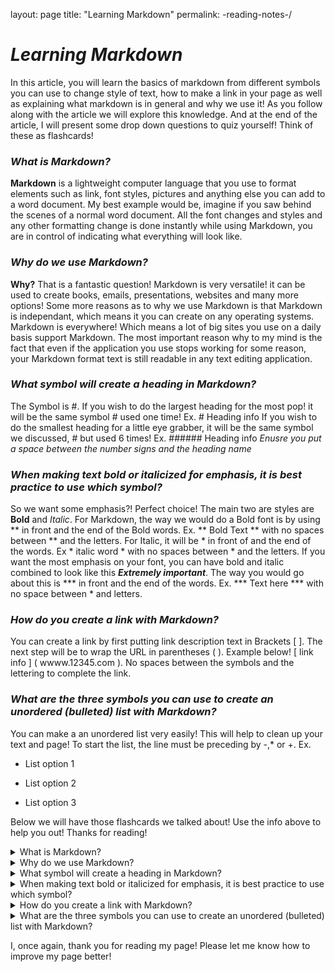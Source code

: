 layout: page
title: "Learning Markdown"
permalink: -reading-notes-/

# ***Learning Markdown***

In this article, you will learn the basics of markdown from different symbols you can use to change style of text, how to make
a link in your page as well as explaining what markdown is in general and why we use it! As you follow along with the article
we will explore this knowledge. And at the end of the article, I will present some drop down questions to quiz yourself! Think of 
these as flashcards!


### *What is Markdown?*

**Markdown** is a lightweight computer language that you use to format elements such as link, font styles, pictures and anything else you can
add to a word document. My best example would be, imagine if you saw behind the scenes of a normal word document. All the font changes and styles and 
any other formatting change is done instantly while using Markdown, you are in control of indicating what everything will look like. 

### *Why do we use Markdown?*

**Why?** That is a fantastic question! Markdown is very versatile! it can be used to create books, emails, presentations, websites and many more options!
Some more reasons as to why we use Markdown is that Markdown is independant, which means it you can create on any operating systems. 
Markdown is everywhere! Which means a lot of big sites you use on a daily basis support Markdown. The most important reason why to my mind is the fact that
even if the application you use stops working for some reason, your Markdown format text is still readable in any text editing application.

### *What symbol will create a heading in Markdown?*

The Symbol is #. If you wish to do the largest heading for the most pop! it will be the same symbol # used one time! Ex. # Heading info
If you wish to do the smallest heading for a little eye grabber, it will be the same symbol we discussed, # but used 6 times! Ex. ###### Heading info
_Enusre you put a space between the number signs and the heading name_

### *When making text bold or italicized for emphasis, it is best practice to use which symbol?*

So we want some emphasis?! Perfect choice! The main two are styles are **Bold** and _Italic_.
For Markdown, the way we would do a Bold font is by using ** in front and the end of the Bold words. Ex. ** Bold Text ** with no spaces between ** and the letters.
For Italic, it will be * in front of and the end of the words. Ex * italic word * with no spaces between * and the letters.
If you want the most emphasis on your font, you can have bold and italic combined to look like this ***Extremely important***. 
The way you would go about this is *** in front and the end of the words. Ex. *** Text here *** with no space between * and letters.

### *How do you create a link with Markdown?*

You can create a link by first putting link description text in Brackets [ ]. The next step will be to wrap the URL in parentheses ( ). Example below!
[ link info ] ( wwww.12345.com ). No spaces between the symbols and the lettering to complete the link.

### *What are the three symbols you can use to create an unordered (bulleted) list with Markdown?*

You can make a an unordered list very easily! This will help to clean up your text and page! To start the list, the line must be preceding by -,* or +. Ex.
- List option 1
* List option 2
+ List option 3


Below we will have those flashcards we talked about! Use the info above to help you out! Thanks for reading!


<details>

<summary>What is Markdown?</summary>

A lightweight computer language used to format elements to word documents and many other products
such as books, links, emails, presentations and many more!

</details>

<details>

<summary>Why do we use Markdown?</summary>

+Versatile
+Independant
+Future Proof
+Markdown is Everywhere

</details>

<details>

<summary>What symbol will create a heading in Markdown?</summary>

The number sign! #

Remember! 1 # for largest heading, 6 # for smallest heading.

</details>

<details>

<summary>When making text bold or italicized for emphasis, it is best practice to use which symbol?</summary>

Bold formatting is ** at the beginning and end of the words with no spaces.
Italic formatting is * at the beginning and end of the words with no spaces.
For the combo, it is *** at the beginning and end of the words with no spaces.

</details>

<details>

<summary>How do you create a link with Markdown?</summary>

First putting link description text in Brackets [ ]. The next step will be to wrap the URL in parentheses ( ). Example below!
[ link info ] ( wwww.12345.com ). No spaces between the symbols and the lettering to complete the link.

</details>

<details>

<summary>What are the three symbols you can use to create an unordered (bulleted) list with Markdown?</summary>

The line must be preceding by -,* or +. Ex.
- List option 1
* List option 2
+ List option 3

</details>


I, once again, thank you for reading my page! Please let me know how to improve my page better!
























